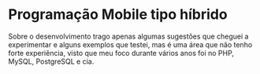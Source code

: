 # Programação Mobile tipo híbrido

Sobre o desenvolvimento trago apenas algumas sugestões que cheguei a experimentar e alguns exemplos que testei, mas é uma área que não tenho forte experiência, visto que meu foco durante vários anos foi no PHP, MySQL, PostgreSQL e cia.

